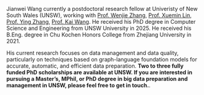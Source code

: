 Jianwei Wang currently a postdoctoral research fellow at Univeristy of New South Wales (UNSW), working with [Prof. Wenjie Zhang](https://cgi.cse.unsw.edu.au/~zhangw/), [Prof. Xuemin Lin](https://scholar.google.com.au/citations?user=j6rglkYAAAAJ&hl=en), [Prof. Ying Zhang](https://scholar.google.com.au/citations?user=9LTwX4cAAAAJ&hl=zh-CN), [Prof. Kai Wang](https://cs-kaiwang.github.io/). 
He received his PhD degree in Computer Science and Engineering from UNSW University in 2025.
He received his B.Eng. degree in Chu Kochen Honors College from Zhejiang University in 2021. 

His current research focuses on data management and data quality, particularly on techniques based on graph-language foundation models for accurate, automatic, and efficient data preparation. **Two to three fully funded PhD scholarships are available at UNSW. If you are interested in pursuing a Master’s, MPhil, or PhD degree in big data preparation and management in UNSW, please feel free to get in touch.**.